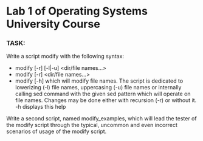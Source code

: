 # Lab 1 of Operating Systems University Course

### TASK:

Write a script modify with the following syntax:
- modify [-r] [-l|-u] <dir/file names...>
- modify [-r] <sed pattern> <dir/file names...>
- modify [-h]
which will modify file names. The script is dedicated to lowerizing (-l) file names, uppercasing (-u) file names or internally calling sed command with the given sed pattern which will operate on file names. Changes may be done either with recursion (-r) or without it. -h displays this help

Write a second script, named modify_examples, which will lead the tester of the modify script through the typical, uncommon and even incorrect scenarios of usage of the modify script.

